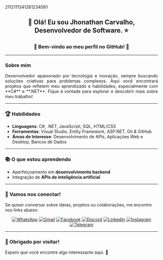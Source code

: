 2112111341261234561
## <p align="center">👋 Olá! Eu sou <strong>Jhonathan Carvalho</strong>, Desenvolvedor de Software. ⭐</p>

### <p align="center">🚀 Bem-vindo ao meu perfil no GitHub! 💜</p>

---

### Sobre mim  
<p align="justify">  
Desenvolvedor apaixonado por tecnologia e inovação, sempre buscando soluções criativas para problemas complexos. Aqui você encontrará projetos que refletem meu aprendizado e habilidades, especialmente com **C#** e **.NET**. Fique à vontade para explorar e descobrir mais sobre meu trabalho!  
</p>

---

### 🏆 Habilidades  

- **Linguagens**: C#, .NET, JavaScript, SQL, HTML/CSS  
- **Ferramentas**: Visual Studio, Entity Framework, ASP.NET, Git & GitHub  
- **Áreas de Interesse**: Desenvolvimento de APIs, Aplicações Web e Desktop, Bancos de Dados  

---

### 📚 O que estou aprendendo  
- Aperfeiçoamento em **desenvolvimento backend**  
- Integração de **APIs de inteligência artificial**  

---

### 💬 Vamos nos conectar!  
Se quiser conversar sobre ideias, projetos ou colaborações, me encontre nos links abaixo:  

<div align="center">
<a href="https://wa.me/5527996202811" target="_blank"><img src="https://img.shields.io/badge/WhatsApp-25D366?style=for-the-badge&logo=whatsapp&logoColor=white" alt="WhatsApp"/></a>
<a href="mailto:ti.dev.carvalho@gmail.com" target="_blank"><img src="https://img.shields.io/badge/Gmail-D14836?style=for-the-badge&logo=gmail&logoColor=white" alt="Gmail"/></a>
<a href="https://www.facebook.com/jhonathancarvalhodev/" target="_blank"><img src="https://img.shields.io/badge/Facebook-1877F2?style=for-the-badge&logo=facebook&logoColor=white" alt="Facebook"/></a>
<a href="https://discord.com/invite/jhonathancarvalho" target="_blank"><img src="https://img.shields.io/badge/Discord-5865F2?style=for-the-badge&logo=discord&logoColor=white" alt="Discord"/></a>
<a href="https://www.linkedin.com/in/jhonathancarvalho/" target="_blank"><img src="https://img.shields.io/badge/LinkedIn-0077B5?style=for-the-badge&logo=linkedin&logoColor=white" alt="LinkedIn"/></a>
<a href="https://www.instagram.com/jhonathancarvalho/" target="_blank"><img src="https://img.shields.io/badge/Instagram-E4405F?style=for-the-badge&logo=instagram&logoColor=white" alt="Instagram"/></a>
<a href="https://t.me/jhonathancarvalho" target="_blank"><img src="https://img.shields.io/badge/Telegram-0088CC?style=for-the-badge&logo=telegram&logoColor=white" alt="Telegram"/></a>
</div> 

---

### 🌟 Obrigado por visitar!  
Espero que você encontre algo interessante aqui. 🚀  
